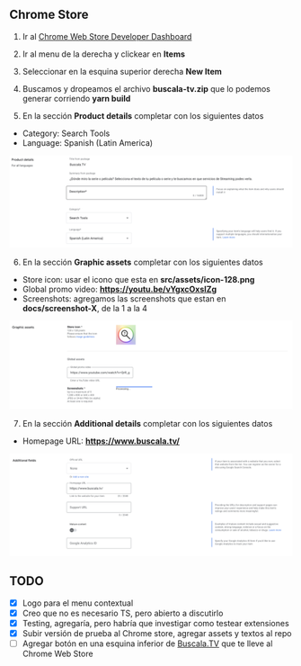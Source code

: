## Chrome Store

1. Ir al [Chrome Web Store Developer Dashboard](https://chrome.google.com/webstore/developer/dashboard)

2) Ir al menu de la derecha y clickear en **Items**

3. Seleccionar en la esquina superior derecha **New Item**

4) Buscamos y dropeamos el archivo **buscala-tv.zip** que lo podemos generar corriendo **yarn build**

5. En la sección **Product details** completar con los siguientes datos

- Category: Search Tools
- Language: Spanish (Latin America)

![chrome-store-1](/docs/chrome-store-1.png)

6. En la sección **Graphic assets** completar con los siguientes datos

- Store icon: usar el icono que esta en **src/assets/icon-128.png**
- Global promo video: **https://youtu.be/vYgxcOxsIZg**
- Screenshots: agregamos las screenshots que estan en **docs/screenshot-X**, de la 1 a la 4

![chrome-store-2](/docs/chrome-store-2.png)

7. En la sección **Additional details** completar con los siguientes datos

- Homepage URL: **https://www.buscala.tv/**

![chrome-store-3](/docs/chrome-store-3.png)

## TODO

- [x] Logo para el menu contextual
- [x] Creo que no es necesario TS, pero abierto a discutirlo
- [x] Testing, agregaría, pero habría que investigar como testear extensiones
- [x] Subir versión de prueba al Chrome store, agregar assets y textos al repo
- [ ] Agregar botón en una esquina inferior de [Buscala.TV](https://Buscala.tv) que te lleve al Chrome Web Store
